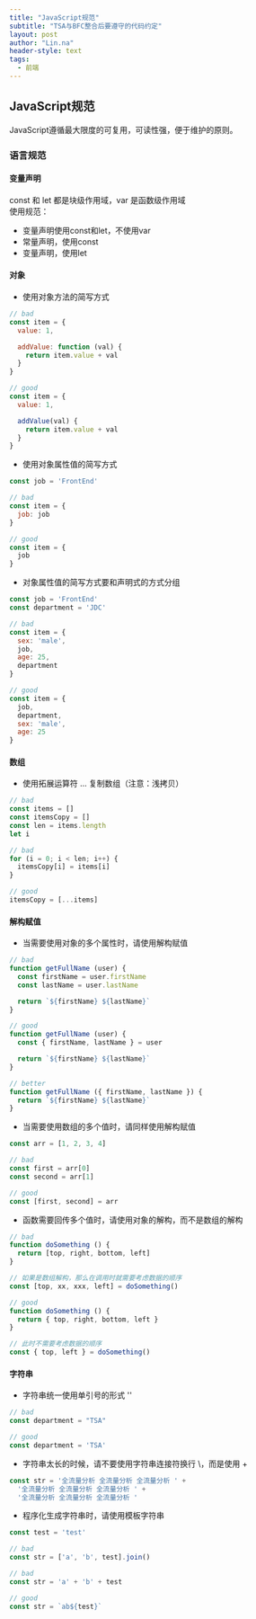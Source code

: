 ```yaml
---
title: "JavaScript规范"
subtitle: "TSA与BFC整合后要遵守的代码约定"
layout: post
author: "Lin.na"
header-style: text
tags:
  - 前端
---
```


## JavaScript规范
JavaScript遵循最大限度的可复用，可读性强，便于维护的原则。
### 语言规范
#### 变量声明
const 和 let 都是块级作用域，var 是函数级作用域  
使用规范：
* 变量声明使用const和let，不使用var
* 常量声明，使用const
* 变量声明，使用let
#### 对象
* 使用对象方法的简写方式
``` javascript
// bad
const item = {
  value: 1,

  addValue: function (val) {
    return item.value + val
  }
}

// good
const item = {
  value: 1,

  addValue(val) {
    return item.value + val
  }
}
```
* 使用对象属性值的简写方式
``` javascript
const job = 'FrontEnd'

// bad
const item = {
  job: job
}

// good
const item = {
  job
}
```
* 对象属性值的简写方式要和声明式的方式分组
``` javascript
const job = 'FrontEnd'
const department = 'JDC'

// bad
const item = {
  sex: 'male',
  job,
  age: 25,
  department
}

// good
const item = {
  job,
  department,
  sex: 'male',
  age: 25
}
```
#### 数组
* 使用拓展运算符 ... 复制数组（注意：浅拷贝）
``` javascript
// bad
const items = []
const itemsCopy = []
const len = items.length
let i

// bad
for (i = 0; i < len; i++) {
  itemsCopy[i] = items[i]
}

// good
itemsCopy = [...items]
```
#### 解构赋值
* 当需要使用对象的多个属性时，请使用解构赋值
``` javascript
// bad
function getFullName (user) {
  const firstName = user.firstName
  const lastName = user.lastName

  return `${firstName} ${lastName}`
}

// good
function getFullName (user) {
  const { firstName, lastName } = user

  return `${firstName} ${lastName}`
}

// better
function getFullName ({ firstName, lastName }) {
  return `${firstName} ${lastName}`
}
```
* 当需要使用数组的多个值时，请同样使用解构赋值
``` javascript
const arr = [1, 2, 3, 4]

// bad
const first = arr[0]
const second = arr[1]

// good
const [first, second] = arr
```
* 函数需要回传多个值时，请使用对象的解构，而不是数组的解构
``` javascript
// bad
function doSomething () {
  return [top, right, bottom, left]
}

// 如果是数组解构，那么在调用时就需要考虑数据的顺序
const [top, xx, xxx, left] = doSomething()

// good
function doSomething () {
  return { top, right, bottom, left }
}

// 此时不需要考虑数据的顺序
const { top, left } = doSomething()
```
#### 字符串
* 字符串统一使用单引号的形式 ''
``` javascript
// bad
const department = "TSA"

// good
const department = 'TSA'
```
* 字符串太长的时候，请不要使用字符串连接符换行 \，而是使用 +
``` javascript
const str = '全流量分析 全流量分析 全流量分析 ' +
  '全流量分析 全流量分析 全流量分析 ' +
  '全流量分析 全流量分析 全流量分析 '
```
* 程序化生成字符串时，请使用模板字符串
``` javascript
const test = 'test'

// bad
const str = ['a', 'b', test].join()

// bad
const str = 'a' + 'b' + test

// good
const str = `ab${test}`
```

